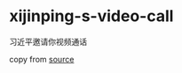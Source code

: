 # xijinping-s-video-call
习近平邀请你视频通话

copy from [source](https://h5.cctvnews.cctv.com/szdh2023/index.html)
